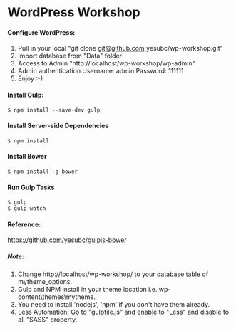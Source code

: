 WordPress Workshop
===================
    
#### Configure WordPress:
1. Pull in your local "git clone git@github.com:yesubc/wp-workshop.git"
2. Import database from "Data" folder
3. Access to Admin "http://localhost/wp-workshop/wp-admin"
4. Admin authentication
    Username: admin
    Password: 111111
5. Enjoy :-)

#### Install Gulp:
    $ npm install --save-dev gulp
        
#### Install Server-side Dependencies
    $ npm install

#### Install Bower
    $ npm install -g bower
    
#### Run Gulp Tasks
    $ gulp
    $ gulp watch

#### Reference:
https://github.com/yesubc/gulpjs-bower
    
##### Note: 
1. Change http://localhost/wp-workshop/ to your database table of mytheme_options.
2. Gulp and NPM install in your theme location i.e. wp-content\themes\mytheme.
3. You need to install 'nodejs', 'npm' if you don't have them already.
4. Less Automation; Go to "gulpfile.js" and enable to "Less" and disable to all "SASS" property.